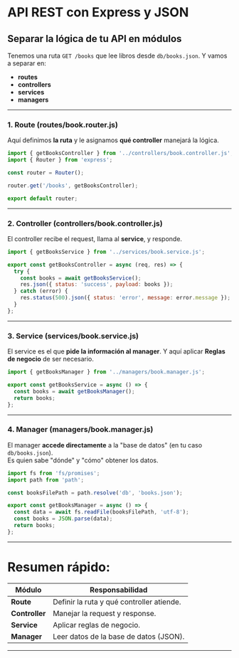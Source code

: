 # API REST con Express y JSON

## Separar la lógica de tu API en módulos

Tenemos una ruta `GET /books` que lee libros desde `db/books.json`. Y vamos a separar en:
- **routes**
- **controllers**
- **services**
- **managers**

---

### 1. **Route (routes/book.router.js)**

Aquí definimos **la ruta** y le asignamos **qué controller** manejará la lógica.

```javascript
import { getBooksController } from '../controllers/book.controller.js';
import { Router } from 'express';

const router = Router();

router.get('/books', getBooksController);

export default router;
```

---

### 2. **Controller (controllers/book.controller.js)**

El controller recibe el request, llama al **service**, y responde.

```javascript
import { getBooksService } from '../services/book.service.js';

export const getBooksController = async (req, res) => {
  try {
    const books = await getBooksService();
    res.json({ status: 'success', payload: books });
  } catch (error) {
    res.status(500).json({ status: 'error', message: error.message });
  }
};
```

---

### 3. **Service (services/book.service.js)**

El service es el que **pide la información al manager**. Y aquí aplicar **Reglas de negocio** de ser necesario.

```javascript
import { getBooksManager } from '../managers/book.manager.js';

export const getBooksService = async () => {
  const books = await getBooksManager();
  return books;
};
```

---

### 4. **Manager (managers/book.manager.js)**

El manager **accede directamente** a la "base de datos" (en tu caso `db/books.json`).  
Es quien sabe "dónde" y "cómo" obtener los datos.

```javascript
import fs from 'fs/promises';
import path from 'path';

const booksFilePath = path.resolve('db', 'books.json');

export const getBooksManager = async () => {
  const data = await fs.readFile(booksFilePath, 'utf-8');
  const books = JSON.parse(data);
  return books;
};
```

---

# Resumen rápido:

| Módulo        | Responsabilidad                           |
|---------------|--------------------------------------------|
| **Route**     | Definir la ruta y qué controller atiende.  |
| **Controller**| Manejar la request y response.             |
| **Service**   | Aplicar reglas de negocio.                 |
| **Manager**   | Leer datos de la base de datos (JSON).      |

---